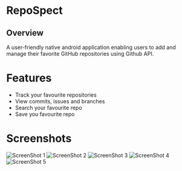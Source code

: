 # RepoSpect
## Overview
A user-friendly native android application enabling users to add and manage their favorite GitHub repositories using Github API.
# Features
* Track your favourite repositories
* View commits, issues and branches
* Search your favourite repo
* Save you favourite repo
# Screenshots
![ScreenShot 1](./doc_assets/rs_1.png)
![ScreenShot 2](./doc_assets/rs2.png)
![ScreenShot 3](./doc_assets/rs3.png)
![ScreenShot 4](./doc_assets/rs4.png)
![ScreenShot 5](./doc_assets/rs5.png)
